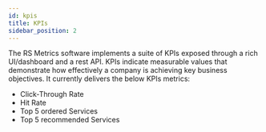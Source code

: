 ```yaml
---
id: kpis
title: KPIs
sidebar_position: 2
---
```


The RS Metrics software implements a suite of KPIs exposed through a rich UI/dashboard and a rest API. KPIs indicate measurable values that demonstrate how effectively a company is achieving key business objectives. It currently delivers the below KPIs metrics:
* Click-Through Rate
* Hit Rate
* Top 5 ordered Services
* Top 5 recommended Services


